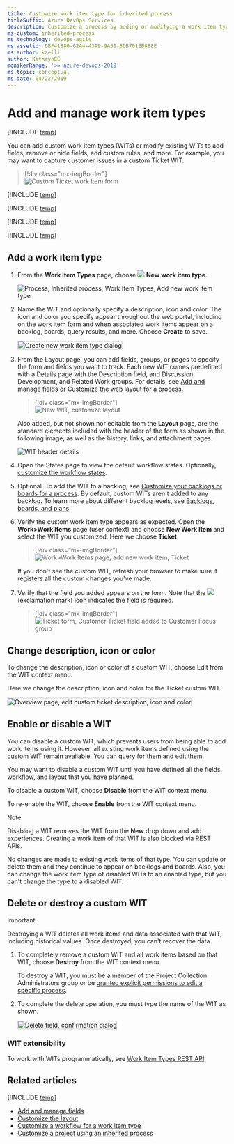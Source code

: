 ```yaml
---
title: Customize work item type for inherited process
titleSuffix: Azure DevOps Services
description: Customize a process by adding or modifying a work item type for a project 
ms-custom: inherited-process
ms.technology: devops-agile
ms.assetid: DBF41880-62A4-43A9-9A31-8DB701EB888E
ms.author: kaelli
author: KathrynEE
monikerRange: '>= azure-devops-2019'
ms.topic: conceptual
ms.date: 04/22/2019
---
```


# Add and manage work item types

[!INCLUDE [temp](../../../boards/includes/version-vsts-only.md)]

You can add custom work item types (WITs) or modify existing WITs to add fields, remove or hide fields, add custom rules, and more. For example, you may want to capture customer issues in a custom Ticket WIT.

> [!div class="mx-imgBorder"]  
> ![Custom Ticket work item form](media/process/custom-wit-new-ticket-form.png)

[!INCLUDE [temp](../includes/note-on-prem-link.md)]

[!INCLUDE [temp](../includes/process-prerequisites.md)]

[!INCLUDE [temp](../includes/open-process-admin-context-ts.md)]

[!INCLUDE [temp](../includes/automatic-update-project.md)]

<a id="add-wit"> </a>

## Add a work item type

1.  From the <strong>Work Item Types</strong> page, choose ![ ](../../../media/icons/blue-add-icon.png) <strong>New work item type</strong>.

    ![Process, Inherited process, Work Item Types, Add new work item type](media/process/cpwit-add-new-wit.png)

2.  Name the WIT and optionally specify a description, icon and color. The icon and color you specify appear throughout the web portal, including on the work item form and when associated work items appear on a backlog, boards, query results, and more. Choose <strong>Create</strong> to save.

    <img src="media/process/cwit-create-wit-ticket.png" alt="Create new work item type dialog" style="border: 1px solid #C3C3C3;" />

3)  From the Layout page, you can add fields, groups, or pages to specify the form and fields you want to track. Each new WIT comes predefined with a Details page with the Description field, and Discussion, Development, and Related Work groups. For details, see [Add and manage fields](customize-process-field.md) or [Customize the web layout for a process](customize-process-form.md).

    > [!div class="mx-imgBorder"]  
    > ![New WIT, customize layout](media/process/cpwit-new-ticket-define.png)

    Also added, but not shown nor editable from the **Layout** page, are the standard elements included with the header of the form as shown in the following image, as well as the history, links, and attachment pages.

    ![WIT header details](media/process/weblayout-system-controls-details-page.png)

4)  Open the States page to view the default workflow states. Optionally, [customize the workflow states](customize-process-workflow.md).  
    <a id="backlog"> </a>

5)  Optional. To add the WIT to a backlog, see [Customize your backlogs or boards for a process](customize-process-backlogs-boards.md). By default, custom WITs aren't added to any backlog. To learn more about different backlog levels, see [Backlogs, boards, and plans](../../../boards/backlogs/backlogs-boards-plans.md).

6)  Verify the custom work item type appears as expected. Open the **Work>Work Items** page (user context) and choose **New Work Item** and select the WIT you customized. Here we choose **Ticket**.

    > [!div class="mx-imgBorder"]  
    > ![Work>Work Items page, add new work item, Ticket](media/process/add-custom-wit-verify-ticket.png)

    If you don't see the custom WIT, refresh your browser to make sure it registers all the custom changes you've made.

7)  Verify that the field you added appears on the form. Note that the ![ ](../../../media/icons/required-icon.png) (exclamation mark) icon indicates the field is required.

    > [!div class="mx-imgBorder"]  
    > ![Ticket form, Customer Ticket field added to Customer Focus group](media/process/add-custom-field-verify-ticket-form.png)

<a id="overview"> </a>

## Change description, icon or color

To change the description, icon or color of a custom WIT, choose Edit from the WIT context menu.

Here we change the description, icon and color for the Ticket custom WIT.

<img src="media/process/cpwit-edit-color-description.png" alt="Overview page, edit custom ticket description, icon and color" style="border: 1px solid #C3C3C3;" />

<a id="enable-disable"></a>

## Enable or disable a WIT

You can disable a custom WIT, which prevents users from being able to add work items using it. However, all existing work items defined using the custom WIT remain available. You can query for them and edit them.

You may want to disable a custom WIT until you have defined all the fields, workflow, and layout that you have planned.

To disable a custom WIT, choose **Disable** from the WIT context menu.

To re-enable the WIT, choose **Enable** from the WIT context menu.

> [!NOTE]  
> Disabling a WIT removes the WIT from the **New** drop down and add experiences. Creating a work item of that WIT is also blocked via REST APIs.
>
> No changes are made to existing work items of that type. You can update or delete them and they continue to appear on backlogs and boards. Also, you can change the work item type of disabled WITs to an enabled type, but you can't change the type to a disabled WIT.

<a id="destroy"> </a>

## Delete or destroy a custom WIT

> [!IMPORTANT]  
> Destroying a WIT deletes all work items and data associated with that WIT, including historical values. Once destroyed, you can't recover the data.

1.  To completely remove a custom WIT and all work items based on that WIT, choose **Destroy** from the WIT context menu.

    To destroy a WIT, you must be a member of the Project Collection Administrators group or be [granted explicit permissions to edit a specific process](../../../organizations/security/set-permissions-access-work-tracking.md#process-permissions).

2.  To complete the delete operation, you must type the name of the WIT as shown.

    <img src="media/process/cpit-destroy-wit-confirm.png" alt="Delete field, confirmation dialog" style="border: 1px solid #C3C3C3;" />

### WIT extensibility

To work with WITs programmatically, see [Work Item Types REST API](/rest/api/azure/devops/processdefinitions/work%20item%20types).

## Related articles

[!INCLUDE [temp](../includes/note-audit-log-support-process.md)]

- [Add and manage fields](customize-process-field.md)
- [Customize the layout](customize-process-form.md)
- [Customize a workflow for a work item type](customize-process-workflow.md)
- [Customize a project using an inherited process](customize-process.md)
